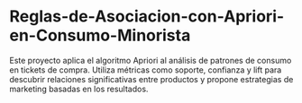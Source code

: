 # Reglas-de-Asociacion-con-Apriori-en-Consumo-Minorista
Este proyecto aplica el algoritmo Apriori al análisis de patrones de consumo en tickets de compra. Utiliza métricas como soporte, confianza y lift para descubrir relaciones significativas entre productos y propone estrategias de marketing basadas en los resultados.
